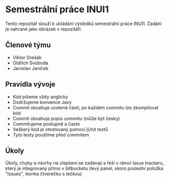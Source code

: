 # Semestrální práce INUI1 #

Tento repozitář slouží k ukládání výsledků semestrální práce INUI1. Zadání je nahrané jako obrázek v repozitáři.

## Členové týmu ##
* Viktor Grešák
* Oldřich Svoboda
* Jaroslav Janíček

## Pravidla vývoje ##
* Kód píšeme vždy anglicky
* Dodržujeme konvence Javy
* Commit obsahuje ucelené části, po každém commitu lze zkompilovat kód
* Commit obsahuje popis commitu (může být česky)
* Commitujeme postupně a často
* Veškerý kód je otestovaný pomocí jUnit testů
* Tyto testy pouštíme před commitem

## Úkoly ##
Úkoly, chyby a návrhy na zlepšení se zadávají a řeší v rámci Issue trackeru, který je integrovaný přímo v bitbucketu (levý panel, skoro poslední položka "Issues", ikonka čtverečku s tečkou)
